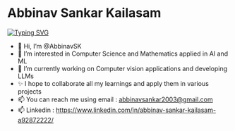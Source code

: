 # Abbinav Sankar Kailasam
[![Typing SVG](https://readme-typing-svg.demolab.com/?lines=Aspiring+Data+Scientist+and+ML+engineer;Curious+student)](https://git.io/typing-svg)

- 👋 Hi, I’m @AbbinavSK
- 👀 I’m interested in Computer Science and Mathematics applied in AI and ML
- 🌱 I’m currently working on Computer vision applications and developing LLMs
- ✨ I hope to collaborate all my learnings and apply them in various projects
- 📫 You can reach me using email : abbinavsankar2003@gmail.com
- 📫 Linkedin : https://www.linkedin.com/in/abbinav-sankar-kailasam-a92872222/
